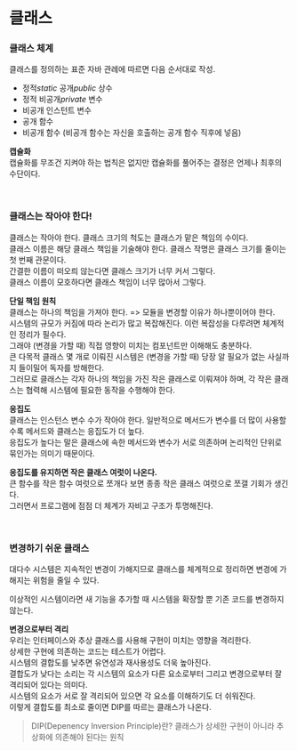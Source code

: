클래스
===

### 클래스 체계

클래스를 정의하는 표준 자바 관례에 따르면 다음 순서대로 작성.
  
- 정적*static* 공개*public* 상수
- 정적 비공개*private* 변수
- 비공개 인스턴트 변수
- 공개 함수
- 비공개 함수 (비공개 함수는 자신을 호출하는 공개 함수 직후에 넣음)

**캡슐화** <br>
캡슐화를 무조건 지켜야 하는 법칙은 없지만 캡슐화를 풀어주는 결정은 언제나 최후의 수단이다.

<br>

### 클래스는 작아야 한다!

클래스는 작아야 한다. 클래스 크기의 척도는 클래스가 맡은 책임의 수이다. <br>
클래스 이름은 해당 클래스 책임을 기술해야 한다. 클래스 작명은 클래스 크기를 줄이는 첫 번째 관문이다. <br>
간결한 이름이 떠오릐 않는다면 클래스 크기가 너무 커서 그렇다. <br>
클래스 이름이 모호하다면 클래스 책임이 너무 많아서 그렇다. <br>

**단일 책임 원칙** <br>
클래스는 하나의 책임을 가져야 한다. => 모듈을 변경할 이유가 하나뿐이어야 한다. <br>
시스템의 규모가 커짐에 따라 논리가 많고 복잡해진다. 이런 복잡성을 다루려면 체계적인 정리가 필수다. <br>
그래야 (변경을 가할 때) 직접 영향이 미치는 컴포넌트만 이해해도 충분하다. <br>
큰 다목적 클래스 몇 개로 이뤄진 시스템은 (변경을 가할 때) 당장 알 필요가 없는 사실까지 들이밀어 독자를 방해한다. <br>
그러므로 클래스는 각자 하나의 책임을 가진 작은 클래스로 이뤄져야 하며, 각 작은 클래스는 협력해 시스템에 필요한 동작을 수행해야 한다. <br>

**응집도** <br>
클래스는 인스턴스 변수 수가 작아야 한다. 일반적으로 메서드가 변수를 더 많이 사용할수록 메서드와 클래스는 응집도가 더 높다. <br>
응집도가 높다는 말은 클래스에 속한 메서드와 변수가 서로 의존하며 논리적인 단위로 묶인가는 의미기 때문이다. <br>

**응집도를 유지하면 작은 클래스 여럿이 나온다.** <br>
큰 함수를 작은 함수 여럿으로 쪼개다 보면 종종 작은 클래스 여럿으로 쪼갤 기회가 생긴다. <br>
그러면서 프로그램에 점점 더 체계가 자비고 구조가 투명해진다. <br>

<br>

### 변경하기 쉬운 클래스

대다수 시스템은 지속적인 변경이 가해지므로 클래스를 체계적으로 정리하면 변경에 가해지는 위험을 줄일 수 있다.

이상적인 시스템이라면 새 기능을 추가할 때 시스템을 확장할 뿐 기존 코드를 변경하지 않는다.

**변경으로부터 격리** <br>
우리는 인터페이스와 추상 클래스를 사용해 구현이 미치는 영향을 격리한다. <br>
상세한 구현에 의존하는 코드는 테스트가 어렵다. <br>
시스템의 결합도를 낮추면 유연성과 재사용성도 더욱 높아진다. <br>
결합도가 낮다는 소리는 각 시스템의 요소가 다른 요소로부터 그리고 변경으로부터 잘 격리되어 있다는 의미다. <br>
시스템의 요소가 서로 잘 격리되어 있으면 각 요소를 이해하기도 더 쉬워진다. <br>
이렇게 결합도를 최소로 줄이면 DIP를 따르는 클래스가 나온다. <br>

> DIP(Depenency Inversion Principle)란? 클래스가 상세한 구현이 아니라 추상화에 의존해야 된다는 원칙

<br>